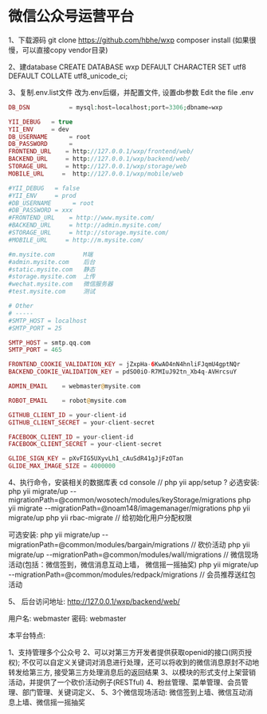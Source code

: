 # 微信公众号运营平台

1、下载源码
git clone https://github.com/hbhe/wxp
composer install (如果很慢，可以直接copy vendor目录)

2、建database
CREATE DATABASE wxp DEFAULT CHARACTER SET utf8 DEFAULT COLLATE utf8_unicode_ci;

3、复制.env.list文件 改为.env后缀，并配置文件, 设置db参数
Edit the file .env

```php
DB_DSN           = mysql:host=localhost;port=3306;dbname=wxp

YII_DEBUG   = true
YII_ENV     = dev
DB_USERNAME      = root
DB_PASSWORD      = 
FRONTEND_URL    = http://127.0.0.1/wxp/frontend/web/
BACKEND_URL     = http://127.0.0.1/wxp/backend/web/
STORAGE_URL     = http://127.0.0.1/wxp/storage/web
MOBILE_URL     =  http://127.0.0.1/wxp/mobile/web

#YII_DEBUG   = false
#YII_ENV     = prod
#DB_USERNAME      = root
#DB_PASSWORD = xxx
#FRONTEND_URL    = http://www.mysite.com/
#BACKEND_URL     = http://admin.mysite.com/
#STORAGE_URL     = http://storage.mysite.com/
#MOBILE_URL     = http://m.mysite.com/

#m.mysite.com        M端
#admin.mysite.com    后台
#static.mysite.com   静态
#storage.mysite.com  上传
#wechat.mysite.com   微信服务器
#test.mysite.com     测试

# Other
# -----
#SMTP_HOST = localhost
#SMTP_PORT = 25

SMTP_HOST = smtp.qq.com
SMTP_PORT = 465

FRONTEND_COOKIE_VALIDATION_KEY = jZxpHa-6KwAO4nN4hnliFJqmU4gptNQr
BACKEND_COOKIE_VALIDATION_KEY = pdSO0iO-R7MIuJ92tn_Xb4q-AVHrcsuY

ADMIN_EMAIL    = webmaster@mysite.com

ROBOT_EMAIL    = robot@mysite.com

GITHUB_CLIENT_ID = your-client-id
GITHUB_CLIENT_SECRET = your-client-secret

FACEBOOK_CLIENT_ID = your-client-id
FACEBOOK_CLIENT_SECRET = your-client-secret

GLIDE_SIGN_KEY = pXvFIG5UXyvLh1_cAuSdR41gJjFzOTan
GLIDE_MAX_IMAGE_SIZE = 4000000
```


4、执行命令，安装相关的数据库表
cd console                                                           // php yii app/setup ?
必选安装:
php yii migrate/up --migrationPath=@common/wosotech/modules/keyStorage/migrations
php yii migrate --migrationPath=@noam148/imagemanager/migrations
php yii migrate/up
php yii rbac-migrate   // 给初始化用户分配权限

可选安装:
php yii migrate/up --migrationPath=@common/modules/bargain/migrations      // 砍价活动
php yii migrate/up --migrationPath=@common/modules/wall/migrations         // 微信现场活动(包括：微信签到，微信消息互动上墙， 微信摇一摇抽奖)
php yii migrate/up --migrationPath=@common/modules/redpack/migrations      // 会员推荐送红包活动

5、
后台访问地址: http://127.0.0.1/wxp/backend/web/

用户名: webmaster     密码: webmaster


本平台特点:

1、支持管理多个公众号
2、可以对第三方开发者提供获取openid的接口(网页授权); 不仅可以自定义关键词对消息进行处理，还可以将收到的微信消息原封不动地转发给第三方, 接受第三方处理消息后的返回结果
3、以模块的形式支付上架营销活动，并提供了一个砍价活动例子(RESTful)
4、粉丝管理、菜单管理、会员管理、部门管理、关键词定义、
5、3个微信现场活动: 微信签到上墙、微信互动消息上墙、微信摇一摇抽奖


